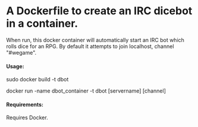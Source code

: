 A Dockerfile to create an IRC dicebot in a container.
=====================================================================

When run, this docker container will automatically start an IRC bot which rolls dice for an RPG.  By default it attempts to join localhost, channel "#wegame".

#### Usage: ####
sudo docker build -t dbot

docker run -name dbot_container -t dbot \[servername\] \[channel\]

#### Requirements: ####
Requires Docker.
